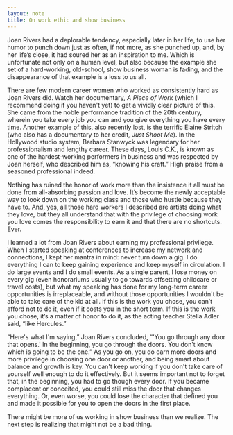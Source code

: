```yaml
---
layout: note
title: On work ethic and show business
---
```


Joan Rivers had a deplorable tendency, especially later in her life, to use her humor to punch down just as often, if not more, as she punched up, and, by her life’s close, it had soured her as an inspiration to me. Which is unfortunate not only on a human level, but also because the example she set of a hard-working, old-school, show business woman is fading, and the disappearance of that example is a loss to us all.
 
There are few modern career women who worked as consistently hard as Joan Rivers did. Watch her documentary, _A Piece of Work_ (which I recommend doing if you haven't yet) to get a vividly clear picture of this. She came from the noble performance tradition of the 20th century, wherein you take every job you can and you give everything you have every time. Another example of this, also recently lost, is the terrific Elaine Stritch (who also has a documentary to her credit, _Just Shoot Me_). In the Hollywood studio system, Barbara Stanwyck was legendary for her professionalism and lengthy career. These days, Louis C.K., is known as one of the hardest-working performers in business and was respected by Joan herself, who described him as, “knowing his craft.” High praise from a seasoned professional indeed.
 
Nothing has ruined the honor of work more than the insistence it all must be done from all-absorbing passion and love. It’s become the newly acceptable way to look down on the working class and those who hustle because they have to. And, yes, all those hard workers I described are artists doing what they love, but they all understand that with the privilege of choosing work you love comes the responsibility to earn it and that there are no shortcuts. Ever.
 
I learned a lot from Joan Rivers about earning my professional privilege. When I started speaking at conferences to increase my network and connections, I kept her mantra in mind: never turn down a gig. I do everything I can to keep gaining experience and keep myself in circulation. I do large events and I do small events. As a single parent, I lose money on every gig (even honorariums usually to go towards offsetting childcare or travel costs), but what my speaking has done for my long-term career opportunities is irreplaceable, and without those opportunities I wouldn't be able to take care of the kid at all. If this is the work you chose, you can’t afford not to do it, even if it costs you in the short term. If this is the work you chose, it’s a matter of honor to do it, as the acting teacher Stella Adler said, “like Hercules.”
 
“Here's what I'm saying,” Joan Rivers concluded, “'You go through any door that opens.' In the beginning, you go through the doors. You don't know which is going to be the one.” As you go on, you do earn more doors and more privilege in choosing one door or another, and being smart about balance and growth is key. You can't keep working if you don't take care of yourself well enough to do it effectively. But it seems important not to forget that, in the beginning, you had to go though every door. If you became complacent or conceited, you could still miss the door that changes everything. Or, even worse, you could lose the character that defined you and made it possible for you to open the doors in the first place.

There might be more of us working in show business than we realize. The next step is realizing that might not be a bad thing.
